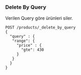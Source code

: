 ### Delete By Query

Verilen Query göre  ürünleri siler.

```
POST /products/_delete_by_query
{
  "query" : {
   "range": {
     "price" : {
       "gte": 430
     }
   }
  }
}
```